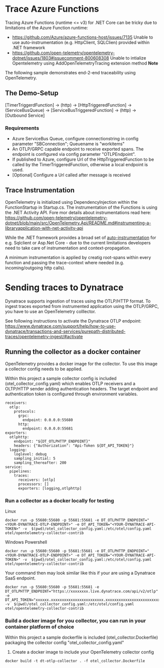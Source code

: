 # Trace Azure Functions

Tracing Azure Functions (runtime <= v3) for .NET Core    can be tricky due to limitations of the Azure Function runtime: 
* https://github.com/Azure/azure-functions-host/issues/7135 Unable to use auto-instrumentation (e.g. HttpClient, SQLClien) provided within .NET framework
* https://github.com/open-telemetry/opentelemetry-dotnet/issues/1803#issuecomment-800608308 Unable to intialize Opentelemetry using AddOpenTelemetryTracing extension method
**Note** 

The following sample demonstrates end-2-end traceability using OpenTelemetry. 

## The Demo-Setup
[TimerTriggerdFunction] -> (http) -> [HttpTriggeredFunction] -> (ServiceBusQueue) -> [ServiceBusTriggeredFunction] -> (http) -> [Outbound Service]

### Requirements
* Azure ServiceBus Queue, configure connectionstring in config parameter "SBConnection"; Queuename is "workitems"
* An OTLP/GRPC capable endpoint to receive exported spans. The endpoint is configured via config parameter "OTLPEndpoint".
* If published to Azure, configure Url of the HttpTriggeredFunction to be called by the TimerTriggeredFunction, otherwise a local endpoint is used.
* [Optional] Configure a Url called after message is received

## Trace Instrumentation
OpenTelemetry is initialized using DependencyInjection within the FunctionStartup in Startup.cs. The instrumentation of the Functions is using the .NET Activity API. Fore mor details about 
instrumentations read here: https://github.com/open-telemetry/opentelemetry-dotnet/blob/main/src/OpenTelemetry.Api/README.md#instrumenting-a-libraryapplication-with-net-activity-api

While the .NET framework provides a broad set of [auto-instrumentation](https://github.com/open-telemetry/opentelemetry-dotnet) for e.g. Sqlclient or Asp.Net Core - due to the current 
limitations developers need to take care of instrumentation and context-propagation. 

A minimum instrumentation is applied by creatig root-spans within every function and passing the trace-context where needed (e.g. incoming/outgoing http calls).

# Sending traces to Dynatrace
Dynatrace supports ingestion of traces using the OTLP/HTTP format. To ingest traces exported from instrumented application using the OTLP/GRPC, you have to use an OpenTelemetry colllector. 

See following instructions to activate the Dynatrace OTLP endpoint: https://www.dynatrace.com/support/help/how-to-use-dynatrace/transactions-and-services/purepath-distributed-traces/opentelemetry-ingest/#activate

## Running the collector as a docker container
OpenTelemetry provides a docker image for the collector. To use this image a collector config needs to be applied. 

Within this project a sample collector config is included (otel_collector_config.yaml) which enables OTLP receivers and a OLTP/HTTP sender adding authentication headers. The target endpoint and authentication token is configured through environment variables.  
```
receivers:
  otlp:
    protocols:
      grpc:
        endpoint: 0.0.0.0:55680
      http:
        endpoint: 0.0.0.0:55681
exporters:
  otlphttp:
    endpoint: "${DT_OTLPHTTP_ENDPOINT}"
    headers: {"Authorization": "Api-Token ${DT_API_TOKEN}"}
  logging:
    loglevel: debug
    sampling_initial: 5
    sampling_thereafter: 200
service:
  pipelines:
    traces:
      receivers: [otlp]
      processors: []
      exporters: [logging,otlphttp]
```
### Run a collector as a docker locally for testing

Linux
```
docker run -p 55680:55680 -p 55681:55681 -e DT_OTLPHTTP_ENDPOINT="<YOUR-DYNATRACE-OTLP-ENDPOINT>" -e DT_API_TOKEN="<YOUR-DYNATRACE-API-TOKEN>" -v  $(pwd)/otel_collector_config.yaml:/etc/otel/config.yaml otel/opentelemetry-collector-contrib
```

Windows Powershell
```
docker run -p 55680:55680 -p 55681:55681 -e DT_OTLPHTTP_ENDPOINT="<YOUR-DYNATRACE-OTLP-ENDPOINT>" -e DT_API_TOKEN="<YOUR-DYNATRACE-API-TOKEN>" -v  ${pwd}/otel_collector_config.yaml:/etc/otel/config.yaml otel/opentelemetry-collector-contrib
```

Your command then may look similar like this if your are using a Dynatrace SaaS endpoint. 
```
docker run -p 55680:55680 -p 55681:55681 -e DT_OTLPHTTP_ENDPOINT="https://xxxxxxxx.live.dynatrace.com/api/v2/otlp" -e DT_API_TOKEN="xxxxxx.xxxxxxxxxxxxxxxxxxxxxxxx.xxxxxxxxxxxxxxxxxxxxxxxxxxxxxxxxxxxxxxxxxxxxxxxxxxxxxxxxxxxxxxxx" -v  $(pwd)/otel_collector_config.yaml:/etc/otel/config.yaml otel/opentelemetry-collector-contrib
```
### Build a docker image for you collector, you can run in your container platform of choice

Within this project a sample dockerfile is included (otel_collector.Dockerfile) packaging the collector config "otel_collector_config.yaml"

1. Create a docker image to include your OpenTelemetry collector config
```
docker build -t dt-otlp-collector . -f otel_collector.Dockerfile
```











